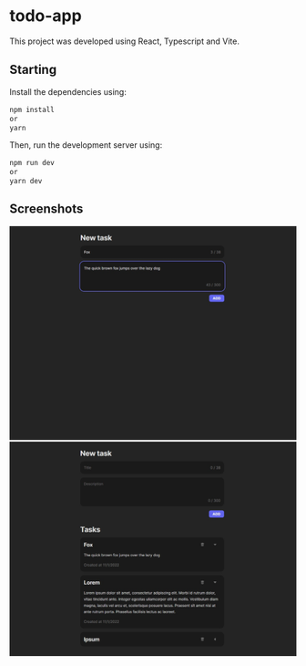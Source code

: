# todo-app

This project was developed using React, Typescript and Vite.

## Starting

Install the dependencies using:

```
npm install
or
yarn
```

Then, run the development server using:

```
npm run dev
or
yarn dev
```

## Screenshots

![Layout screenshot 2](/screenshots/screenshot_2.jpg)
![Layout screenshot 4](/screenshots/screenshot_4.jpg)
